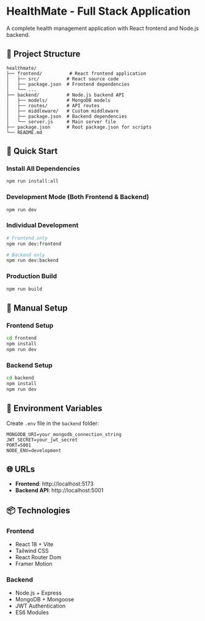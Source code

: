 # HealthMate - Full Stack Application

A complete health management application with React frontend and Node.js backend.

## 📁 Project Structure

```
healthmate/
├── frontend/          # React frontend application
│   ├── src/          # React source code
│   ├── package.json  # Frontend dependencies
│   └── ...
├── backend/          # Node.js backend API
│   ├── models/       # MongoDB models
│   ├── routes/       # API routes
│   ├── middleware/   # Custom middleware
│   ├── package.json  # Backend dependencies
│   └── server.js     # Main server file
├── package.json      # Root package.json for scripts
└── README.md
```

## 🚀 Quick Start

### Install All Dependencies
```bash
npm run install:all
```

### Development Mode (Both Frontend & Backend)
```bash
npm run dev
```

### Individual Development
```bash
# Frontend only
npm run dev:frontend

# Backend only  
npm run dev:backend
```

### Production Build
```bash
npm run build
```

## 🔧 Manual Setup

### Frontend Setup
```bash
cd frontend
npm install
npm run dev
```

### Backend Setup
```bash
cd backend
npm install
npm run dev
```

## 📝 Environment Variables

Create `.env` file in the `backend` folder:
```
MONGODB_URI=your_mongodb_connection_string
JWT_SECRET=your_jwt_secret
PORT=5001
NODE_ENV=development
```

## 🌐 URLs

- **Frontend**: http://localhost:5173
- **Backend API**: http://localhost:5001

## 📦 Technologies

### Frontend
- React 18 + Vite
- Tailwind CSS
- React Router Dom
- Framer Motion

### Backend  
- Node.js + Express
- MongoDB + Mongoose
- JWT Authentication
- ES6 Modules